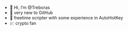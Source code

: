 - 👋 Hi, I’m @Treboras
- 👀 very new to GitHub
- 🌱 freetime scripter with some experience in AutoHotKey
- 💹 crypto fan
